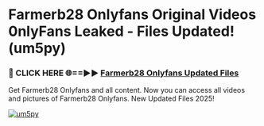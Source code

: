 # Farmerb28 Onlyfans Original Videos 0nlyFans Leaked - Files Updated! (um5py)

<h3>🔴 CLICK HERE 🌐==►► <a href="https://tinyurl.com/ehrbuxhb" rel="nofollow">Farmerb28 Onlyfans Updated Files</a></h3>

Get Farmerb28 Onlyfans and all content. Now you can access all videos and pictures of Farmerb28 Onlyfans. New Updated Files 2025!

[![um5py](https://i.imgur.com/lVYEuWS.gif)](https://tinyurl.com/ehrbuxhb)
